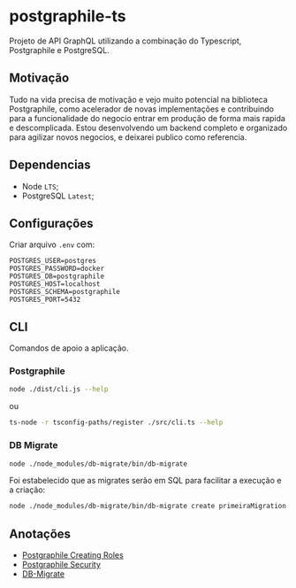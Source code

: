 # postgraphile-ts

Projeto de API GraphQL utilizando a combinação do Typescript, Postgraphile e PostgreSQL.

## Motivação

Tudo na vida precisa de motivação e vejo muito potencial na biblioteca Postgraphile, como acelerador de novas implementações e contribuindo para a funcionalidade do negocio entrar em produção de forma mais rapida e descomplicada.
Estou desenvolvendo um backend completo e organizado para agilizar novos negocios, e deixarei publico como referencia.

## Dependencias

-   Node `LTS`;
-   PostgreSQL `Latest`;

## Configurações

Criar arquivo `.env` com:

```.env
POSTGRES_USER=postgres
POSTGRES_PASSWORD=docker
POSTGRES_DB=postgraphile
POSTGRES_HOST=localhost
POSTGRES_SCHEMA=postgraphile
POSTGRES_PORT=5432
```

## CLI

Comandos de apoio a aplicação.

### Postgraphile

```sh
node ./dist/cli.js --help
```

ou

```sh
ts-node -r tsconfig-paths/register ./src/cli.ts --help
```

### DB Migrate

```sh
node ./node_modules/db-migrate/bin/db-migrate
```

Foi estabelecido que as migrates serão em SQL para facilitar a execução e a criação:

```sh
node ./node_modules/db-migrate/bin/db-migrate create primeiraMigration --sql-file
```

## Anotações

-   [Postgraphile Creating Roles](https://www.graphile.org/postgraphile/required-knowledge/#creating-roles)
-   [Postgraphile Security](https://www.graphile.org/postgraphile/security/)
-   [DB-Migrate](https://db-migrate.readthedocs.io/)
